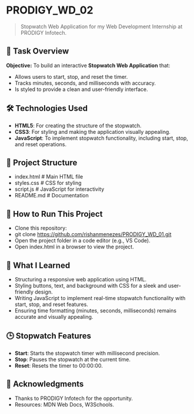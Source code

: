 # PRODIGY_WD_02
> Stopwatch Web Application for my Web Development Internship at PRODIGY Infotech.

## 🌟 Task Overview
**Objective:**
To build an interactive **Stopwatch Web Application** that:
- Allows users to start, stop, and reset the timer.
- Tracks minutes, seconds, and milliseconds with accuracy.
- Is styled to provide a clean and user-friendly interface.

## 🛠️ Technologies Used
- **HTML5**: For creating the structure of the stopwatch.  
- **CSS3**: For styling and making the application visually appealing.  
- **JavaScript**: To implement stopwatch functionality, including start, stop, and reset operations.  

## 📂 Project Structure
- index.html      # Main HTML file
- styles.css      # CSS for styling
- script.js       # JavaScript for interactivity
- README.md       # Documentation

## 🚀 How to Run This Project
- Clone this repository:
- git clone https://github.com/rishanmenezes/PRODIGY_WD_01.git
- Open the project folder in a code editor (e.g., VS Code).
- Open index.html in a browser to view the project.

## 📖 What I Learned
- Structuring a responsive web application using HTML.  
- Styling buttons, text, and background with CSS for a sleek and user-friendly design.  
- Writing JavaScript to implement real-time stopwatch functionality with start, stop, and reset features.  
- Ensuring time formatting (minutes, seconds, milliseconds) remains accurate and visually appealing.

## 🕒 Stopwatch Features
- **Start**: Starts the stopwatch timer with millisecond precision.  
- **Stop**: Pauses the stopwatch at the current time.  
- **Reset**: Resets the timer to 00:00:00.

## 🤝 Acknowledgments
- Thanks to PRODIGY Infotech for the opportunity.
- Resources: MDN Web Docs, W3Schools.